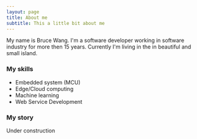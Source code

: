 ```yaml
---
layout: page
title: About me
subtitle: This a little bit about me
---
```


My name is Bruce Wang. I'm a software developer working in software industry for more then 15 years.
Currently I'm living in the in beautiful and small island.


### My skills
- Embedded system (MCU)
- Edge/Cloud computing
- Machine learning
- Web Service Development

### My story
Under construction
